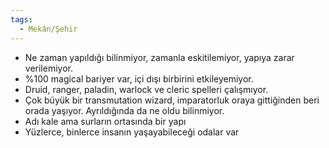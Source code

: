 ```yaml
---  
tags:
  - Mekân/Şehir  
---  
```

  
- Ne zaman yapıldığı bilinmiyor, zamanla eskitilemiyor, yapıya zarar verilemiyor.  
- %100 magical bariyer var, içi dışı birbirini etkileyemiyor.  
- Druid, ranger, paladin, warlock ve cleric spelleri çalışmıyor.  
- Çok büyük bir transmutation wizard, imparatorluk oraya gittiğinden beri orada yaşıyor. Ayrıldığında da ne oldu bilinmiyor.  
- Adı kale ama surların ortasında bir yapı  
- Yüzlerce, binlerce insanın yaşayabileceği odalar var